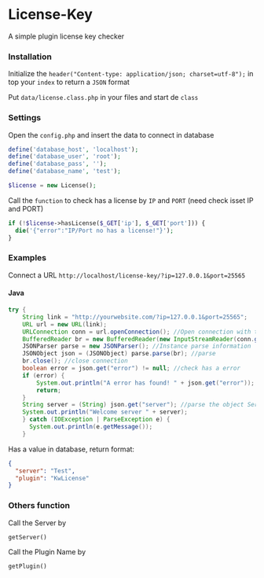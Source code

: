 # License-Key
A simple plugin license key checker

### Installation
Initialize the `header("Content-type: application/json; charset=utf-8");` in top your `index` to return a `JSON` format

Put `data/license.class.php` in your files and start de `class`

### Settings

Open the `config.php` and insert the data to connect in database
```php
define('database_host', 'localhost');
define('database_user', 'root');
define('database_pass', '');
define('database_name', 'test');
```

```php
$license = new License();
```

Call the `function` to check has a license by `IP` and `PORT` (need check isset IP and PORT)

```php
if (!$license->hasLicense($_GET['ip'], $_GET['port'])) {
  die('{"error":"IP/Port no has a license!"}');
}
```

### Examples

Connect a URL `http://localhost/license-key/?ip=127.0.0.1&port=25565`

#### Java

```java
try {
	String link = "http://yourwebsite.com/?ip=127.0.0.1&port=25565";
	URL url = new URL(link);
	URLConnection conn = url.openConnection(); //Open connection with the URL
	BufferedReader br = new BufferedReader(new InputStreamReader(conn.getInputStream()));
	JSONParser parse = new JSONParser(); //Instance parse information
	JSONObject json = (JSONObject) parse.parse(br); //parse
	br.close(); //close connection
	boolean error = json.get("error") != null; //check has a error
	if (error) {
		System.out.println("A error has found! " + json.get("error"));
		return;
	}
	String server = (String) json.get("server"); //parse the object Server to String
	System.out.println("Welcome server " + server);
	} catch (IOException | ParseException e) {
	  System.out.println(e.getMessage());
	}
```

Has a value in database, return format:

```json
{
  "server": "Test",
  "plugin": "KwLicense"
}
```

### Others function

Call the Server by

```php
getServer()
```

Call the Plugin Name by

```php
getPlugin()
```
